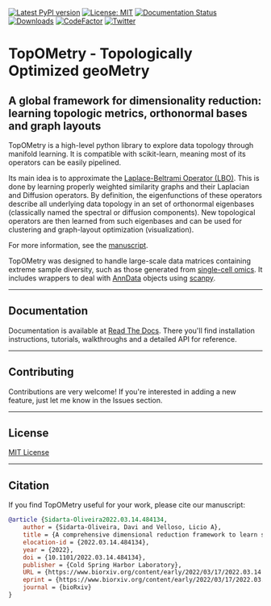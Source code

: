 
[![Latest PyPI version](https://img.shields.io/pypi/v/topometry.svg)](https://pypi.org/project/topometry/)
[![License: MIT](https://img.shields.io/badge/License-MIT-yellow.svg)](https://opensource.org/licenses/MIT)
[![Documentation Status](https://readthedocs.org/projects/topometry/badge/?version=latest)](https://topometry.readthedocs.io/en/latest/?badge=latest)
[![Downloads](https://static.pepy.tech/personalized-badge/topometry?period=total&units=international_system&left_color=grey&right_color=brightgreen&left_text=Downloads)](https://pepy.tech/project/topometry)
[![CodeFactor](https://www.codefactor.io/repository/github/davisidarta/topometry/badge)](https://www.codefactor.io/repository/github/davisidarta/topometry)
[![Twitter](https://img.shields.io/twitter/url/https/twitter.com/DaviSidarta.svg?style=social&label=Follow%20%40davisidarta)](https://twitter.com/davisidarta)

# TopOMetry - Topologically Optimized geoMetry


## A global framework for dimensionality reduction: learning topologic metrics, orthonormal bases and graph layouts

TopOMetry is a high-level python library to explore data topology through manifold learning. It is compatible with scikit-learn, meaning most of its operators can be easily pipelined.

Its main idea is to approximate the [Laplace-Beltrami Operator (LBO)](https://en.wikipedia.org/wiki/Laplace%E2%80%93Beltrami_operator). This is done by learning properly weighted similarity graphs and their Laplacian and Diffusion operators. By definition, the eigenfunctions of these operators describe all underlying data topology in an set of orthonormal eigenbases (classically named the spectral or diffusion components). New topological operators are then learned from such eigenbases and can be used for clustering and graph-layout optimization (visualization). 

For more information, see the [manuscript](https://doi.org/10.1101/2022.03.14.484134).

TopOMetry was designed to handle large-scale data matrices containing extreme sample diversity, such as those generated from [single-cell omics](https://en.wikipedia.org/wiki/Single_cell_sequencing). It includes wrappers to deal with [AnnData](https://anndata.readthedocs.io/en/latest/index.html) objects using [scanpy](https://scanpy.readthedocs.io/en/stable/).

-------------------

## Documentation

Documentation is available at [Read The Docs](https://topometry.readthedocs.io/en/latest/). There you'll find installation instructions, tutorials, walkthroughs and a detailed API for reference.

-------------------

## Contributing

Contributions are very welcome! If you're interested in adding a new feature, just let me know in the Issues section.

-------------------

## License

[MIT License](https://github.com/davisidarta/topometry/blob/master/LICENSE)

-------------------

## Citation

If you find TopOMetry useful for your work, please cite our manuscript:

``` bibtex
@article {Sidarta-Oliveira2022.03.14.484134,
	author = {Sidarta-Oliveira, Davi and Velloso, Licio A},
	title = {A comprehensive dimensional reduction framework to learn single-cell phenotypic topology uncovers T cell diversity},
	elocation-id = {2022.03.14.484134},
	year = {2022},
	doi = {10.1101/2022.03.14.484134},
	publisher = {Cold Spring Harbor Laboratory},
	URL = {https://www.biorxiv.org/content/early/2022/03/17/2022.03.14.484134},
	eprint = {https://www.biorxiv.org/content/early/2022/03/17/2022.03.14.484134.full.pdf},
	journal = {bioRxiv}
}
```